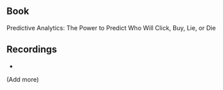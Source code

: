 
## Book

Predictive Analytics: The Power to Predict Who Will Click, Buy, Lie, or Die

## Recordings

- 

(Add more)